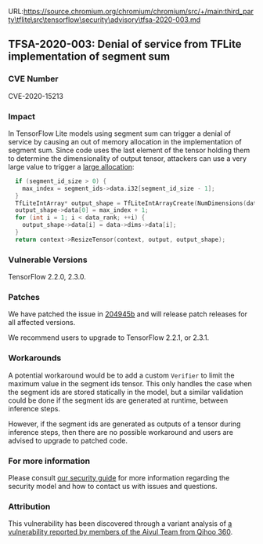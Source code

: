 URL:https://source.chromium.org/chromium/chromium/src/+/main:third_party\tflite\src\tensorflow\security\advisory\tfsa-2020-003.md
## TFSA-2020-003: Denial of service from TFLite implementation of segment sum

### CVE Number
CVE-2020-15213

### Impact
In TensorFlow Lite models using segment sum can trigger a denial of service by
causing an out of memory allocation in the implementation of segment sum. Since
code uses the last element of the tensor holding them to determine the
dimensionality of output tensor, attackers can use a very large value to trigger
a [large
allocation](https://github.com/tensorflow/tensorflow/blob/0e68f4d3295eb0281a517c3662f6698992b7b2cf/tensorflow/lite/kernels/segment_sum.cc#L39-L48):
```cc
  if (segment_id_size > 0) {
    max_index = segment_ids->data.i32[segment_id_size - 1];
  }
  TfLiteIntArray* output_shape = TfLiteIntArrayCreate(NumDimensions(data));
  output_shape->data[0] = max_index + 1;
  for (int i = 1; i < data_rank; ++i) {
    output_shape->data[i] = data->dims->data[i];
  }
  return context->ResizeTensor(context, output, output_shape);
```

### Vulnerable Versions
TensorFlow 2.2.0, 2.3.0.

### Patches
We have patched the issue in
[204945b](https://github.com/tensorflow/tensorflow/commit/204945b) and will
release patch releases for all affected versions.

We recommend users to upgrade to TensorFlow 2.2.1, or 2.3.1.

### Workarounds
A potential workaround would be to add a custom `Verifier` to limit the maximum
value in the segment ids tensor. This only handles the case when the segment ids
are stored statically in the model, but a similar validation could be done if
the segment ids are generated at runtime, between inference steps.

However, if the segment ids are generated as outputs of a tensor during
inference steps, then there are no possible workaround and users are advised to
upgrade to patched code.

### For more information
Please consult [our security
guide](https://github.com/tensorflow/tensorflow/blob/master/SECURITY.md) for
more information regarding the security model and how to contact us with issues
and questions.

### Attribution
This vulnerability has been discovered through a variant analysis of [a
vulnerability reported by members of the Aivul Team from Qihoo
360](https://github.com/tensorflow/tensorflow/blob/master/tensorflow/security/advisory/tfsa-2020-002.md).
